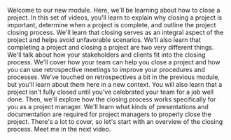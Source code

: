 Welcome to our new module. Here, we'll be learning about how to close a project.
In this set of videos, you'll learn to explain why closing a project is
important, determine when a project is complete, and outline the project closing
process. We'll learn that closing serves as an integral aspect of the project
and helps avoid unfavorable scenarios. We'll also learn that completing a
project and closing a project are two very different things. We'll talk about
how your stakeholders and clients fit into the closing process. We'll cover how
your team can help you close a project and how you can use retrospective
meetings to improve your procedures and processes. We've touched on
retrospectives a bit in the previous module, but you'll learn about them here in
a new context. You will also learn that a project isn't fully closed until
you've celebrated your team for a job well done. Then, we'll explore how the
closing process works specifically for you as a project manager. We'll learn
what kinds of presentations and documentation are required for project managers
to properly close the project. There's a lot to cover, so let's start with an
overview of the closing process. Meet me in the next video.